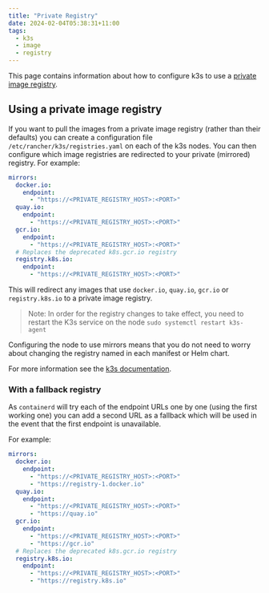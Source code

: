 ```yaml
---
title: "Private Registry"
date: 2024-02-04T05:38:31+11:00
tags:
  - k3s
  - image
  - registry
---
```


This page contains information about how to configure k3s to use a [private image registry](https://docs.k3s.io/installation/private-registry).
<!--more-->

## Using a private image registry

If you want to pull the images from a private image registry (rather than their defaults) you can create a configuration
file `/etc/rancher/k3s/registries.yaml` on each of the k3s nodes.
You can then configure which image registries are redirected to your private (mirrored) registry. For example:

```yaml
mirrors:
  docker.io:
    endpoint:
      - "https://<PRIVATE_REGISTRY_HOST>:<PORT>"
  quay.io:
    endpoint:
      - "https://<PRIVATE_REGISTRY_HOST>:<PORT>"
  gcr.io:
    endpoint:
      - "https://<PRIVATE_REGISTRY_HOST>:<PORT>"
  # Replaces the deprecated k8s.gcr.io registry
  registry.k8s.io:
    endpoint:
      - "https://<PRIVATE_REGISTRY_HOST>:<PORT>"
```

This will redirect any images that use `docker.io`, `quay.io`, `gcr.io` or `registry.k8s.io` to a private image registry.

> Note: In order for the registry changes to take effect, you need to restart the K3s service on the node
> `sudo systemctl restart k3s-agent`

Configuring the node to use mirrors means that you do not need to worry about changing the registry named in each manifest
or Helm chart.

For more information see the [k3s documentation](https://docs.k3s.io/installation/private-registry).

### With a fallback registry

As `containerd` will try each of the endpoint URLs one by one (using the first working one) you can add a second URL as
a fallback which will be used in the event that the first endpoint is unavailable.

For example:

```yaml
mirrors:
  docker.io:
    endpoint:
      - "https://<PRIVATE_REGISTRY_HOST>:<PORT>"
      - "https://registry-1.docker.io"
  quay.io:
    endpoint:
      - "https://<PRIVATE_REGISTRY_HOST>:<PORT>"
      - "https://quay.io"
  gcr.io:
    endpoint:
      - "https://<PRIVATE_REGISTRY_HOST>:<PORT>"
      - "https://gcr.io"
  # Replaces the deprecated k8s.gcr.io registry
  registry.k8s.io:
    endpoint:
      - "https://<PRIVATE_REGISTRY_HOST>:<PORT>"
      - "https://registry.k8s.io"
```
